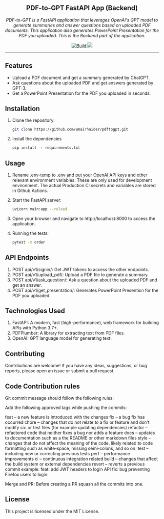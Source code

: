 <h2 align="center">
  PDF-to-GPT FastAPI App (Backend)
</h2>
<p align="center">
    <em>PDF-to-GPT is a FastAPI application that leverages OpenAI's GPT model to generate summaries and answer questions based on uploaded PDF documents. This application also generates PowerPoint Presentation for the PDF you uploaded. This is the Backend part of the application.</em>
</p>
<p align="center">
<a href="https://github.com/umairhaider/pdftogpt/actions/workflows/pytest.yml" target="_blank">
    <img src="https://img.shields.io/github/actions/workflow/status/umairhaider/pdftogpt/pytest.yml?branch=main" alt="Build">
</a>
<a href="https://codecov.io/gh/umairhaider/pdftogpt" > 
 <img src="https://codecov.io/gh/umairhaider/pdftogpt/branch/main/graph/badge.svg?token=AOMLSUAO3A"/> 
 </a>
</p>

---

## Features

- Upload a PDF document and get a summary generated by ChatGPT.
- Ask questions about the uploaded PDF and get answers generated by GPT-3.
- Get a PowerPoint Presentation for the PDF you uploaded in seconds.

## Installation

1. Clone the repository:

   ```bash
   git clone https://github.com/umairhaider/pdftogpt.git
   
2. Install the dependencies
   ```bash
   pip install -r requirements.txt


## Usage

1. Rename .env-temp to .env and put your OpenAI API keys and other relevant environment variables. These are only used for development environment. The actual Production CI secrets and variables are stored in Github Actions.

2. Start the FastAPI server:

   ```bash
   uvicorn main:app --reload

3. Open your browser and navigate to http://localhost:8000 to access the application.

4. Running the tests:

   ```bash
   pytest -m order

## API Endpoints

1. POST api/v1/signin/: Get JWT tokens to access the other endpoints.
2. POST api/v1/upload_pdf/: Upload a PDF file to generate a summary.
3. POST api/v1/ask_question/: Ask a question about the uploaded PDF and get an answer.
2. POST api/v1/get_presentation/: Generates PowerPoint Presention for the PDF you uploaded.

## Technologies Used

1. FastAPI: A modern, fast (high-performance), web framework for building APIs with Python 3.7+.
2. PDFPlumber: A library for extracting text from PDF files.
3. OpenAI: GPT language model for generating text.

## Contributing

Contributions are welcome! If you have any ideas, suggestions, or bug reports, please open an issue or submit a pull request.

## Code Contribution rules

Git commit message should follow the following rules:

Add the following approved tags while pushing the commits:

feat – a new feature is introduced with the changes
fix – a bug fix has occurred
chore – changes that do not relate to a fix or feature and don't modify src or test files (for example updating dependencies)
refactor – refactored code that neither fixes a bug nor adds a feature
docs – updates to documentation such as a the README or other markdown files
style – changes that do not affect the meaning of the code, likely related to code formatting such as white-space, missing semi-colons, and so on.
test – including new or correcting previous tests
perf – performance improvements
ci – continuous integration related
build – changes that affect the build system or external dependencies
revert – reverts a previous commit
example: feat: add JWT headers to login API fix: bug preventing Firefox users to login

Merge and PR: Before creating a PR squash all the commits into one.

## License

This project is licensed under the MIT License.

